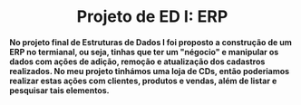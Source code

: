 <h1 align=center>
  Projeto de ED I: ERP
</h1>
<div>
  <h4>
    No projeto final de Estruturas de Dados I foi proposto a construção de um ERP no termianal,
    ou seja, tinhas que ter um "négocio" e manipular os dados com ações de adição, remoção e atualização
    dos cadastros realizados. No meu projeto tinhámos uma loja de CDs, então poderiamos realizar estas
    ações com clientes, produtos e vendas, além de listar e pesquisar tais elementos.
  </h4>
</div>
